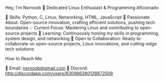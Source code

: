 Hey, I'm Nxrnoob 👋
Dedicated Linux Enthusiast & Programming Aficionado

  🔧 Skills: Python, C, Linux, Networking, HTML, JavaScript
  🚀 Passionate About: Open-source innovation, crafting efficient solutions, pushing tech boundaries
  💡 Current Focus: Mastering Linux and contributing to open-source projects
  🌱 Learning: Continuously honing my skills in programming, system design, and networking
  🤝 Open to Collaboration: Ready to collaborate on open-source projects, Linux innovations, and cutting-edge tech solutions

  How to Reach Me:

  📧 Email: nxrnoob@gmail.com
  💬 Discord: http://discordapp.com/users/830986280128872508

<!---
Nxrnoob/Nxrnoob is a ✨ special ✨ repository because its `README.md` (this file) appears on your GitHub profile.
You can click the Preview link to take a look at your changes.
--->
